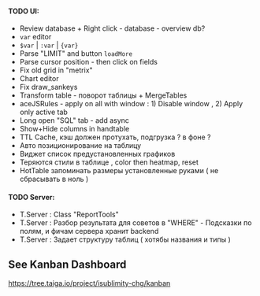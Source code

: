 

#### TODO UI:

* Review database  + Right click - database - overview db?
* `var` editor
* `$var` | `:var` | `{var}` 
* Parse "LIMIT" and button `loadMore` 
* Parse cursor position - then click on fields  
* Fix old grid in "metrix" 
* Chart editor
* Fix draw_sankeys 
* Transform table - поворот таблицы + MergeTables 
* aceJSRules - apply on all with window : 1) Disable window , 2) Apply only active tab
* Long open "SQL" tab - add async 
* Show+Hide columns in handtable
* TTL Cache, кэш должен протухать, подгрузка ? в фоне ?
* Авто позиционирование на таблицу
* Виджет список предустановленных графиков
* Теряются стили в таблице , color then heatmap, reset 
* HotTable запоминать размеры установленные руками ( не сбрасывать в ноль )

#### TODO Server:
* T.Server : Class "ReportTools"
* T.Server : Разбор результата для советов в "WHERE" - Подсказки по полям, и фичам сервера хранит backend
* T.Server : Задает структуру таблиц ( хотябы названия и типы )  
  




## See Kanban Dashboard

https://tree.taiga.io/project/isublimity-chg/kanban

